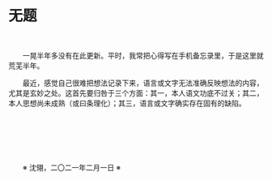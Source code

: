 # 无题

&emsp;&emsp;

&emsp;&emsp;一晃半年多没有在此更新。平时，我常把心得写在手机备忘录里，于是这里就荒芜半年。

&emsp;&emsp;最近，感觉自己很难把想法记录下来，语言或文字无法准确反映想法的内容，尤其是玄妙之处。这首先要归咎于三个方面：其一，本人语文功底不过关；其二，本人思想尚未成熟（或曰条理化）；其三，语言或文字确实存在固有的缺陷。

&emsp;&emsp;

&emsp;&emsp;

&emsp;&emsp;

&emsp;&emsp;※ 沈翎，二〇二一年二月一日 ※